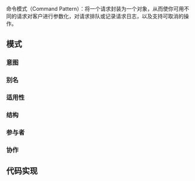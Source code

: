 命令模式（Command Pattern）：将一个请求封装为一个对象，从而使你可用不同的请求对客户进行参数化，对请求排队或记录请求日志，以及支持可取消的操作。

## 模式

### 意图

### 别名

### 适用性

### 结构

### 参与者

### 协作

## 代码实现